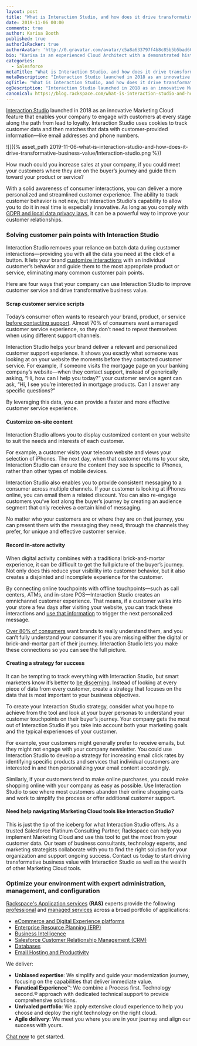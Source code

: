 ```yaml
---
layout: post
title: "What is Interaction Studio, and how does it drive transformative business value?"
date: 2019-11-06 00:00
comments: true
author: Karisa Booth
published: true
authorIsRacker: true
authorAvatar: 'http://0.gravatar.com/avatar/c5a8a633797f4b8c85b5b5bad605cd18'
bio: "Karisa is an experienced Cloud Architect with a demonstrated history of working in the information technology and services industry. She is skilled in working with a variety of verticals including Nonprofit Organizations, Higher Education, Retail, and HLS; providing Technical Evaluations, Program Execution, Customer Relationship Management (CRM), Event Management, and Marketing/Tech. Karisa is passionate about cloud technology and marketing, and combining these to create unique solutions for clients."
categories:
  - Salesforce
metaTitle: "What is Interaction Studio, and how does it drive transformative business value?"
metaDescription: "Interaction Studio launched in 2018 as an innovative Marketing Cloud feature that allows your company to engage with customers at every stage along the path from lead to loyalty."
ogTitle: "What is Interaction Studio, and how does it drive transformative business value?"
ogDescription: "Interaction Studio launched in 2018 as an innovative Marketing Cloud feature that allows your company to engage with customers at every stage along the path from lead to loyalty."
canonical: https://blog.rackspace.com/what-is-interaction-studio-and-how-does-it-drive-transformative-business-value/
---
```


[Interaction Studio](https://www.salesforce.com/products/marketing-cloud/customer-interaction/) launched in 2018 as an innovative Marketing Cloud feature that enables your company to engage with customers at every stage along the path from lead to loyalty. Interaction Studio uses cookies to track customer data and then matches that data with customer-provided information&mdash;like email addresses and phone numbers.

<!-- more -->

![]({% asset_path 2019-11-06-what-is-interaction-studio-and-how-does-it-drive-transformative-business-value/Interaction-studio.png %})

How much could you increase sales at your company, if you could meet your customers where they are on the buyer’s journey and guide them toward your product or service?

With a solid awareness of consumer interactions, you can deliver a more personalized and streamlined customer experience. The ability to track customer behavior is not new, but Interaction Studio's capability to allow you to do it in real time is especially innovative. As long as you comply with [GDPR and local data privacy laws](https://help.salesforce.com/articleView?id=consent_management_marketing.htm&type=5), it can be a powerful way to improve your customer relationships.

### Solving customer pain points with Interaction Studio

Interaction Studio removes your reliance on batch data during customer interactions&mdash;providing you with all the data you need at the click of a button. It lets your brand [customize interactions](https://martechtoday.com/salesforce-adds-interaction-studio-integration-with-google-analytics-360-217079) with an individual customer’s behavior and guide them to the most appropriate product or service, eliminating many common customer pain points.

Here are four ways that your company can use Interaction Studio to improve customer service and drive transformative business value.

#### Scrap customer service scripts

Today’s consumer often wants to research your brand, product, or service [before contacting support](https://martechseries.com/sales-marketing/customer-experience-management/digital-achievement-gap-companies-struggle-meet-customer-expectations/). Almost 70% of consumers want a managed customer service experience, so they don’t need to repeat themselves when using different support channels.

Interaction Studio helps your brand deliver a relevant and personalized customer support experience. It shows you exactly what someone was looking at on your website the moments before they contacted customer service. For example, if someone visits the mortgage page on your banking company’s website&mdash;when they contact support, instead of generically asking, “Hi, how can I help you today?” your customer service agent can ask, “Hi, I see you’re interested in mortgage products. Can I answer any specific questions?”

By leveraging this data, you can provide a faster and more effective customer service experience.

#### Customize on-site content

Interaction Studio allows you to display customized content on your website to suit the needs and interests of each customer.

For example, a customer visits your telecom website and views your selection of iPhones. The next day, when that customer returns to your site, Interaction Studio can ensure the content they see is specific to iPhones, rather than other types of mobile devices.

Interaction Studio also enables you to provide consistent messaging to a consumer across multiple channels. If your customer is looking at iPhones online, you can email them a related discount. You can also re-engage customers you’ve lost along the buyer’s journey by creating an audience segment that only receives a certain kind of messaging.

No matter who your customers are or where they are on that journey, you can present them with the messaging they need, through the channels they prefer, for unique and effective customer service.

#### Record in-store activity

When digital activity combines with a traditional brick-and-mortar experience, it can be difficult to get the full picture of the buyer’s journey. Not only does this reduce your visibility into customer behavior, but it also creates a disjointed and incomplete experience for the customer.

By connecting online touchpoints with offline touchpoints&mdash;such as call centers, ATMs, and in-store POS&mdash;Interaction Studio creates an omnichannel customer experience. That means, if a customer walks into your store a few days after visiting your website, you can track these interactions and [use that information](https://www.digitalcommerce360.com/2018/08/22/what-divide-online-and-offline-shopping-experiences-are-already-merged/) to trigger the next personalized message.

[Over 80% of consumers](https://martechtoday.com/new-era-personalization-hyper-connected-customer-experience-209529) want brands to really understand them, and you can’t fully understand your consumer if you are missing either the digital or brick-and-mortar part of their journey. Interaction Studio lets you make these connections so you can see the full picture.

#### Creating a strategy for success

It can be tempting to track everything with Interaction Studio, but smart marketers know it’s better to [be discerning](https://www.forbes.com/sites/danielnewman/2017/10/31/customer-data-means-nothing-without-an-action-plan/#179f1713dddb). Instead of looking at every piece of data from every customer, create a strategy that focuses on the data that is most important to your business objectives.

To create your Interaction Studio strategy, consider what you hope to achieve from the tool and look at your buyer personas to understand your customer touchpoints on their buyer’s journey. Your company gets the most out of Interaction Studio if you take into account both your marketing goals and the typical experiences of your customer.

For example, your customers might generally prefer to receive emails, but they might not engage with your company newsletter. You could use Interaction Studio to develop a strategy for increasing email click rates by identifying specific products and services that individual customers are interested in and then personalizing your email content accordingly.

Similarly, if your customers tend to make online purchases, you could make shopping online with your company as easy as possible. Use Interaction Studio to see where most customers abandon their online shopping carts and work to simplify the process or offer additional customer support.

#### Need help navigating Marketing Cloud tools like Interaction Studio?

This is just the tip of the iceberg for what Interaction Studio offers. As a trusted Salesforce Platinum Consulting Partner, Rackspace can help you implement Marketing Cloud and use this tool to get the most from your customer data. Our team of business consultants, technology experts, and marketing strategists collaborate with you to find the right solution for your organization and support ongoing success. Contact us today to start driving transformative business value with Interaction Studio as well as the wealth of other Marketing Cloud tools.


### Optimize your environment with expert administration, management, and configuration

[Rackspace's Application services](https://www.rackspace.com/application-management/managed-services)
**(RAS)** experts provide the following [professional](https://www.rackspace.com/application-management/professional-services)
and
[managed services](https://www.rackspace.com/application-management/managed-services) across
a broad portfolio of applications:

- [eCommerce and Digital Experience platforms](https://www.rackspace.com/ecommerce-digital-experience)
- [Enterprise Resource Planning (ERP)](https://www.rackspace.com/erp)
- [Business Intelligence](https://www.rackspace.com/business-intelligence)
- [Salesforce Customer Relationship Management (CRM)](https://www.rackspace.com/salesforce-managed-services)
- [Databases](https://www.rackspace.com/dba-services)
- [Email Hosting and Productivity](https://www.rackspace.com/email-hosting)

We deliver:

- **Unbiased expertise**: We simplify and guide your modernization journey,
focusing on the capabilities that deliver immediate value.
- **Fanatical Experience**&trade;: We combine a Process first. Technology second.&reg;
approach with dedicated technical support to provide comprehensive solutions.
- **Unrivaled portfolio**: We apply extensive cloud experience to help you
choose and deploy the right technology on the right cloud.
- **Agile delivery**: We meet you where you are in your journey and align
our success with yours.

[Chat now](https://www.rackspace.com/#chat) to get started.
